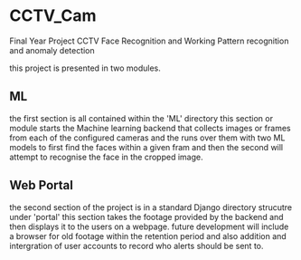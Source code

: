# CCTV_Cam
Final Year Project CCTV Face Recognition and Working Pattern recognition and anomaly detection

this project is presented in two modules.

## ML
the first section is all contained within the 'ML' directory
this section or module starts the Machine learning backend that collects images or frames from each of the configured cameras and the runs over them with two ML models to first find the faces within a given fram and then the second will attempt to recognise the face in the cropped image. 

## Web Portal
the second section of the project is in a standard Django directory strucutre under 'portal'
this section takes the footage provided by the backend and then displays it to the users on a webpage. future development will include a browser for old footage within the retention period and also addition and intergration of user accounts to record who alerts should be sent to. 
